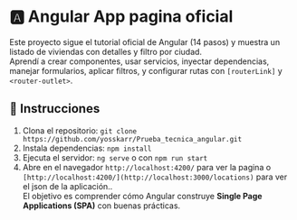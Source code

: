 # 🅰️ Angular App pagina oficial 
Este proyecto sigue el tutorial oficial de Angular (14 pasos) y muestra un listado de viviendas con detalles y filtro por ciudad.  
Aprendí a crear componentes, usar servicios, inyectar dependencias, manejar formularios, aplicar filtros, y configurar rutas con `[routerLink]` y `<router-outlet>`.  

## 🚀 Instrucciones
1. Clona el repositorio: `git clone https://github.com/yosskarr/Prueba_tecnica_angular.git`
2. Instala dependencias: `npm install`
3. Ejecuta el servidor: `ng serve` o con `npm run start`
4. Abre en el navegador `http://localhost:4200/` para ver la pagina o `[http://localhost:4200/](http://localhost:3000/locations)` para ver el json de la aplicación..  
El objetivo es comprender cómo Angular construye **Single Page Applications (SPA)** con buenas prácticas. 
